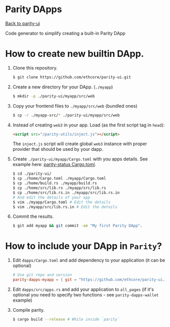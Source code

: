 # Parity DApps

[Back to parity-ui](../README.md)

Code generator to simplify creating a built-in Parity DApp

# How to create new builtin DApp.
1. Clone this repository.
   
   ```bash
   $ git clone https://github.com/ethcore/parity-ui.git
   ```

1. Create a new directory for your DApp. (`./myapp`)

   ```bash
   $ mkdir -p ./parity-ui/myapp/src/web
   ```

1. Copy your frontend files to `./myapp/src/web` (bundled ones)

   ```bash
   $ cp -r ./myapp-src/* ./parity-ui/myapp/src/web
   ```

1. Instead of creating `web3` in your app. Load (as the first script tag in `head`):

   ```html
   <script src="/parity-utils/inject.js"></script>
   ```
  
   The `inject.js` script will create global `web3` instance with proper provider that should be used by your dapp.

1. Create `./parity-ui/myapp/Cargo.toml` with you apps details. See example here: [parity-status Cargo.toml](https://github.com/ethcore/parity-ui/blob/master/status/Cargo.toml).

   ```bash
   $ cd ./parity-ui/
   $ cp ./home/Cargo.toml ./myapp/Cargo.toml
   $ cp ./home/build.rs ./myapp/build.rs
   $ cp ./home/src/lib.rs ./myapp/src/lib.rs
   $ cp ./home/src/lib.rs.in ./myapp/src/lib.rs.in
   # And edit the details of your app
   $ vim ./myapp/Cargo.toml # Edit the details
   $ vim ./myapp/src/lib.rs.in # Edit the details
   ```

1. Commit the results.

   ```bash
   $ git add myapp && git commit -am "My first Parity DApp".
   ```

# How to include your DApp in `Parity`?
1. Edit `dapps/Cargo.toml` and add dependency to your application (it can be optional)

   ```toml
   # Use git repo and version
   parity-dapps-myapp = { git = "https://github.com/ethcore/parity-ui.git", version = "0.1.0" }
   ```

1. Edit `dapps/src/apps.rs` and add your application to `all_pages` (if it's optional you need to specify two functions - see `parity-dapps-wallet` example)
1. Compile parity.
   
   ```bash
   $ cargo build --release # While inside `parity`
   ```

